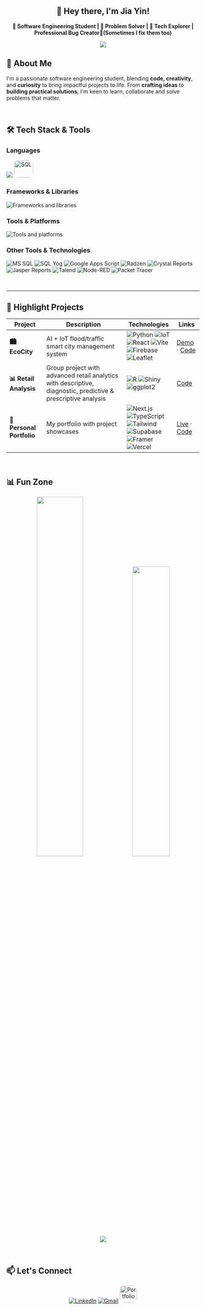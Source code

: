 <h2 align="center"> 👋 Hey there, I'm Jia Yin! </h2>

<p align="center"> <b> 🎯 Software Engineering Student | 🧠 Problem Solver | 🚀 Tech Explorer | Professional Bug Creator🐛(Sometimes I fix them too) </b> </p> 

<p align="center">
  <img src="https://readme-typing-svg.demolab.com/?lines=Code+Fun.+Build+Bold.;Always+Learning,+Always+Creating.&font=Fira%20Code&center=true&width=440&height=45&color=728FCE&vCenter=true" />
</p>


## 🧠 About Me

I'm a passionate software engineering student, blending **code, creativity**, and **curiosity** to bring impactful projects to life. From **crafting ideas** to **building practical solutions**, I'm keen to learn, collaborate and solve problems that matter.

<br />

## 🛠 Tech Stack & Tools

### Languages
<p>
  <img src="https://skillicons.dev/icons?i=js,ts,html,css,python,r,java,cs,cpp,dart,php" />
  <img src="https://img.shields.io/badge/SQL-4479A1?style=for-the-badge&logoColor=white" height=45 width=50 alt="SQL" style="border-radius:10px;" />
</p>

### Frameworks & Libraries
<p>
  <img src="https://skillicons.dev/icons?i=react,nextjs,angular,nodejs,tailwind,dotnet,maven,vite,flutter" alt="Frameworks and libraries" />
</p>

### Tools & Platforms
<p>
  <img src="https://skillicons.dev/icons?i=git,github,vscode,visualstudio,vercel,supabase,mysql,firebase,figma,postman" alt="Tools and platforms" />
</p>

### Other Tools & Technologies

<p>

  <!-- Database & SQL Tools -->
  <img src="https://img.shields.io/badge/Microsoft_SQL_Server-CC2927?style=for-the-badge&logo=microsoft-sql-server&logoColor=white" alt="MS SQL" title="Microsoft SQL Server" />
  <img src="https://img.shields.io/badge/SQL_Yog-678BFE?style=for-the-badge&logo=database&logoColor=white" alt="SQL Yog" title="SQL Yog" />

  <!-- Google & Automation -->
  <img src="https://img.shields.io/badge/Google_Apps_Script-4285F4?style=for-the-badge&logo=google&logoColor=white" alt="Google Apps Script" title="Google Apps Script" />
  <img src="https://img.shields.io/badge/Radzen-EF5B25?style=for-the-badge&logoColor=white" alt="Radzen" title="Radzen" />

  <!-- Reporting Tools -->
  <img src="https://img.shields.io/badge/Crystal_Reports-007ACC?style=for-the-badge&logo=crystal&logoColor=white" alt="Crystal Reports" title="Crystal Reports" />
  <img src="https://img.shields.io/badge/Jasper_Reports-688FD2?style=for-the-badge&logo=file-pdf&logoColor=white" alt="Jasper Reports" title="Jasper Reports" />
  
  <!-- Data Integration -->
  <img src="https://img.shields.io/badge/Talend-FF6D70?style=for-the-badge&logo=talend&logoColor=white" alt="Talend" title="Talend" />
  
  <!-- IoT & Networking -->
  <img src="https://img.shields.io/badge/Node--RED-8F0000?style=for-the-badge&logo=node-red&logoColor=white" alt="Node-RED" title="Node-RED" />
  <img src="https://img.shields.io/badge/Packet_Tracer-1BA0D7?style=for-the-badge&logo=cisco&logoColor=white" alt="Packet Tracer" title="Cisco Packet Tracer" />
</p>


<br />

---

## 🚀 Highlight Projects

| Project | Description | Technologies | Links |
|---------|-------------|--------------|-------|
| **🏙️ EcoCity**<br> | AI + IoT flood/traffic smart city management system | <div>![Python](https://img.shields.io/badge/-Python-3776AB?logo=python) ![IoT](https://img.shields.io/badge/-IoT-FF6F00?logo=arduino)<br>![React](https://img.shields.io/badge/-React-61DAFB?logo=react) ![Vite](https://img.shields.io/badge/-Vite-646CFF?logo=vite)<br>![Firebase](https://img.shields.io/badge/-Firebase-FFCA28?logo=firebase) ![Leaflet](https://img.shields.io/badge/-Leaflet-199900?logo=leaflet)</div> | [Demo](https://ecocity-the-try-people.github.io/VHack-Ecocity/) · [Code](https://github.com/ecocity-the-try-people) |
| **📊 Retail Analysis** | Group project with advanced retail analytics with descriptive, diagnostic, predictive & prescriptive analysis | ![R](https://img.shields.io/badge/-R-276DC3?logo=r) ![Shiny](https://img.shields.io/badge/-Shiny-0092FF?logo=rstudio) ![ggplot2](https://img.shields.io/badge/-ggplot2-1A62A3) | [Code](https://github.com/jiayin04/Retail-PFDA) |
| **🧸 Personal Portfolio** | My portfolio with project showcases | <div>![Next.js](https://img.shields.io/badge/-Next.js-000000?logo=nextdotjs) ![TypeScript](https://img.shields.io/badge/-TypeScript-3178C6?logo=typescript)<br>![Tailwind](https://img.shields.io/badge/-Tailwind-06B6D4?logo=tailwindcss) ![Supabase](https://img.shields.io/badge/-Supabase-3ECF8E?logo=supabase)<br>![Framer](https://img.shields.io/badge/-Framer-0055FF?logo=framer) ![Vercel](https://img.shields.io/badge/-Vercel-000000?logo=vercel)</div> | [Live](https://jiayin-portfolio.vercel.app/) · [Code](https://github.com/jiayin04/jiayin-portfolio) |

<!--
| [📈 Data Enquiry System]() | Enterprise data query system with Angular frontend | ![Angular](https://img.shields.io/badge/-Angular-DD0031?logo=angular&logoColor=white) ![MSSQL](https://img.shields.io/badge/-MSSQL-CC2927?logo=microsoftsqlserver&logoColor=white) ![SOAP](https://img.shields.io/badge/-SOAP-8A4182) | - | -->


<br />

## 📊 Fun Zone

<p align="center">
  <!-- GitHub Stats -->
  <img width="49%" src="https://github-readme-stats.vercel.app/api?username=jiayin04&show_icons=true&theme=tokyonight&hide_border=true" />
  <img width="44%" src="https://github-readme-stats.vercel.app/api/top-langs/?username=jiayin04&layout=compact&theme=tokyonight&hide_border=true" />
</p>

<p align="center">
  <!-- GitHub Trophies -->
  <img src="https://github-profile-trophy.vercel.app/?username=jiayin04&theme=onedark&no-frame=true&margin-w=10&column=5&rank=SECRET,SSS,SS,S,B,A,AA,C" />
</p>


<br />

## 📫 Let's Connect

<div align="center">

  [![LinkedIn](https://skillicons.dev/icons?i=linkedin)](https://www.linkedin.com/in/jia-yin-kok-9767b528a)
  [![Gmail](https://skillicons.dev/icons?i=gmail)](mailto:kokjy08@gmail.com)
 <a href="https://jiayin-portfolio.vercel.app/">
    <img src="https://img.shields.io/badge/Portfolio-373a4d?style=for-the-badge&logo=about.me&logoColor=white" alt="Portfolio" height="45" style="border-radius:10px;" />
  </a>
</div>


<!--
**jiayin04/jiayin04** is a ✨ _special_ ✨ repository because its `README.md` (this file) appears on your GitHub profile.

Here are some ideas to get you started:

- 🔭 I’m currently working on ...
- 🌱 I’m currently learning ...
- 👯 I’m looking to collaborate on ...
- 🤔 I’m looking for help with ...
- 💬 Ask me about ...
- 📫 How to reach me: ...
- 😄 Pronouns: ...
- ⚡ Fun fact: ...
-->
